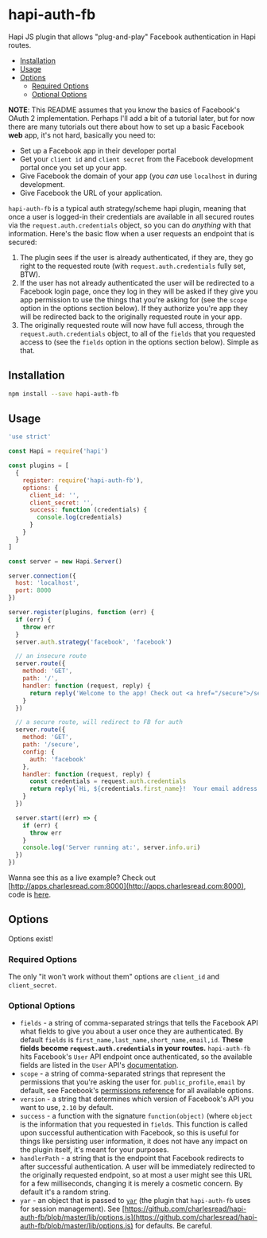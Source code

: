 # hapi-auth-fb

Hapi JS plugin that allows "plug-and-play" Facebook authentication in Hapi routes.

<!-- toc -->

- [Installation](#installation)
- [Usage](#usage)
- [Options](#options)
  * [Required Options](#required-options)
  * [Optional Options](#optional-options)

<!-- tocstop -->

<strong>NOTE</strong>:  This README assumes that you know the basics of Facebook's OAuth 2 implementation.  Perhaps I'll add a bit of a tutorial later, but for now there are many tutorials out there about how to set up a basic Facebook <strong>web</strong> app, it's not hard, basically you need to:

* Set up a Facebook app in their developer portal
* Get your `client id` and `client secret` from the Facebook development portal once you set up your app.
* Give Facebook the domain of your app (you _can_ use `localhost` in during development.
* Give Facebook the URL of your application.

`hapi-auth-fb` is a typical auth strategy/scheme hapi plugin, meaning that once a user is logged-in their credentials are available in all secured routes via the `request.auth.credentials` object, so you can do _anything_ with that information.  Here's the basic flow when a user requests an endpoint that is secured:

1.  The plugin sees if the user is already authenticated, if they are, they go right to the requested route (with `request.auth.credentials` fully set, BTW).
2. If the user has not already authenticated the user will be redirected to a Facebook login page, once they log in they will be asked if they give you app permission to use the things that you're asking for (see the `scope` option in the options section below).  If they authorize you're app they will be redirected back to the originally requested route in your app.
3. The originally requested route will now have full access, through the `request.auth.credentials` object, to all of the `fields` that you requested access to (see the `fields` option in the options section below).  Simple as that.

## Installation

```bash
npm install --save hapi-auth-fb
```

## Usage

```js
'use strict'

const Hapi = require('hapi')

const plugins = [
  {
    register: require('hapi-auth-fb'),
    options: {
      client_id: '',
      client_secret: '',
      success: function (credentials) {
        console.log(credentials)
      }
    }
  }
]

const server = new Hapi.Server()

server.connection({
  host: 'localhost',
  port: 8000
})

server.register(plugins, function (err) {
  if (err) {
    throw err
  }
  server.auth.strategy('facebook', 'facebook')

  // an insecure route
  server.route({
    method: 'GET',
    path: '/',
    handler: function (request, reply) {
      return reply('Welcome to the app! Check out <a href="/secure">/secure</a> to see a secured endpoint.')
    }
  })

  // a secure route, will redirect to FB for auth
  server.route({
    method: 'GET',
    path: '/secure',
    config: {
      auth: 'facebook'
    },
    handler: function (request, reply) {
      const credentials = request.auth.credentials
      return reply(`Hi, ${credentials.first_name}!  Your email address is ${credentials.email} (according to Facebook).`)
    }
  })

  server.start((err) => {
    if (err) {
      throw err
    }
    console.log('Server running at:', server.info.uri)
  })
})
```

Wanna see this as a live example?  Check out [http://apps.charlesread.com:8000](http://apps.charlesread.com:8000), code is [here](https://github.com/charlesread/hapi-auth-fb-demo).

## Options

Options exist!

### Required Options

The only "it won't work without them" options are `client_id` and `client_secret`.

### Optional Options

* `fields` - a string of comma-separated strings that tells the Facebook API what fields to give you about a user once they are authenticated.  By default `fields` is `first_name,last_name,short_name,email,id`.  <strong>These fields become `request.auth.credentials` in your routes.</strong>  `hapi-auth-fb` hits Facebook's `User` API endpoint once authenticated, so the available fields are listed in the `User` API's [documentation](https://developers.facebook.com/docs/graph-api/reference/user).
* `scope` - a string of comma-separated strings that represent the permissions that you're asking the user for.  `public_profile,email` by default, see Facebook's [permissions reference](https://developers.facebook.com/docs/facebook-login/permissions) for all available options.
* `version` - a string that determines which version of Facebook's API you want to use, `2.10` by default.
* `success` - a function with the signature `function(object)` (where `object` is the information that you requested in `fields`.  This function is called upon successful authentication with Facebook, so this is useful for things like persisting user information, it does not have any impact on the plugin itself, it's meant for your purposes.
* `handlerPath` - a string that is the endpoint that Facebook redirects to after successful authentication.  A user will be immediately redirected to the originally requested endpoint, so at most a user might see this URL for a few milliseconds, changing it is merely a cosmetic concern. By default it's a random string.
* `yar` - an object that is passed to [`yar`](https://github.com/hapijs/yar) (the plugin that `hapi-auth-fb` uses for session management). See [https://github.com/charlesread/hapi-auth-fb/blob/master/lib/options.js](https://github.com/charlesread/hapi-auth-fb/blob/master/lib/options.js) for defaults.  Be careful.

